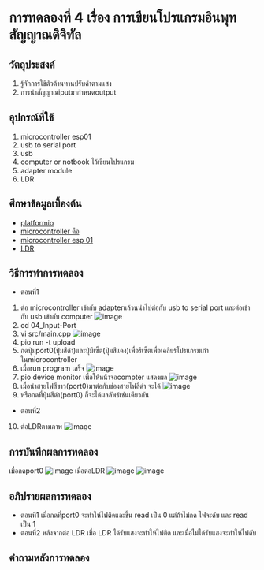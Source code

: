 # การทดลองที่ 4 เรื่อง การเขียนโปรแกรมอินพุทสัญญาณดิจิทัล
## วัตถุประสงค์
1. รู้จักการใช้ตัวต้านทานปรับค่าตามแสง
2. การนำสัญญาณiputมากำหนดoutput
## อุปกรณ์ที่ใช้
1. microcontroller esp01
2. usb to serial port
3. usb
4. computer or notbook ไว้เขียนโปรแกรม
5. adapter module
6. LDR
## ศึกษาข้อมูลเบื้องต้น
* [platformio](https://platformio.org/)
* [microcontroller คือ](https://thiti.dev/blog/28/)
* [microcontroller esp 01](http://fitrox.lnwshop.com/article/28/esp8266-ตอนที่-1-รู้จักกับ-esp8266)
* [LDR](https://sites.google.com/site/elecso25/menu/8)
## วิธีการทำการทดลอง
* ตอนที่1
1. ต่อ microcontroller เข้ากับ adapterแล้วนนำไปต่อกับ usb to serial port และต่อเข้ากับ usb เข้ากับ computer
![image](https://user-images.githubusercontent.com/80880831/112261170-e5e9f000-8c9d-11eb-9e53-7a8fc340316e.jpeg)
2. cd 04_Input-Port
3. vi src/main.cpp
![image](https://user-images.githubusercontent.com/80880831/112263412-d4a2e280-8ca1-11eb-964c-a95a49ad0da8.jpeg)
4. pio run -t upload
5. กดปุ่มport0(ปุ่มสีดำ)และปุ่มีเซ็ต(ปุ่มสีแดง)เพื่อรีเซ็ตเพื่อเคลียร์โปรแกรมเก่าในmicrocontroller
6. เมื่อrun program เสร็จ
![image](https://user-images.githubusercontent.com/80880831/112263491-f7cd9200-8ca1-11eb-87e5-6784ee695a23.jpeg)
7. pio device monitor เพื่อให้หน้าจอcompter แสดงผล
![image](https://user-images.githubusercontent.com/80880831/112263557-1469ca00-8ca2-11eb-8331-b880343debfa.jpeg)
8. เมื่อนำสายไฟสีขาว(port0)มาต่อกับช่องสายไฟสีดำ จะได้
![image](https://user-images.githubusercontent.com/80880831/112263692-4da23a00-8ca2-11eb-863d-72c06c4dc262.jpeg)
9. หรือกดที่ปุ่มสีดำ(port0) ก็จะได้ผลลัพธ์เช่นเดียวกัน
* ตอนที่2
10. ต่อLDRตามภาพ
![image](https://user-images.githubusercontent.com/80880831/112263946-a8d42c80-8ca2-11eb-9ce8-2612f56981ea.jpeg)

## การบันทึกผลการทดลอง
เมื่อกดport0
![image](https://user-images.githubusercontent.com/80880831/112263692-4da23a00-8ca2-11eb-863d-72c06c4dc262.jpeg)
เมื่อต่อLDR
![image](https://user-images.githubusercontent.com/80880831/112264014-cef9cc80-8ca2-11eb-9fae-9c14ff5b99ec.jpeg)
![image](https://user-images.githubusercontent.com/80880831/112264035-d4efad80-8ca2-11eb-9994-d46a1f7f3ba2.jpeg)
## อภิปรายผลการทดลอง
* ตอนที1 เมื่อกดที่port0 จะทำให้ไฟติดและขึ้น read เป็น 0 แต่ถ้าไม่กด ไฟจะดับ และ read เป็น 1
* ตอนที่2 หลังจากต่อ LDR เมื่อ LDR ได้รับแสงจะทำให้ไฟติด และเมื่อไม่ได้รับแสงจะทำให้ไฟดับ
## คำถามหลังการทดลอง
